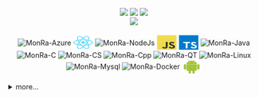 <!--Hello
<h2><img src="https://emojis.slackmojis.com/emojis/images/1531849430/4246/blob-sunglasses.gif?1531849430" width="30"/> Hi There👋 , I'm MonRá! <img src="https://media.giphy.com/media/12oufCB0MyZ1Go/giphy.gif" width="50"><img src="https://i.giphy.com/9KawrQzIwdAYg.webp" width="50"></h2>
-->

<div>
  </p>
  <div align="center">
   <a href="https://www.facebook.com/ramon.chaib" target="_blank"><img src="https://img.shields.io/badge/-Facebook-%230077B5?style=for-the-badge&logo=facebook&logoColor=white" target="_blank"></a> 
  <a href="https://www.instagram.com/monrapps/" target="_blank"><img src="https://img.shields.io/badge/-Instagram-%23E4405F?style=for-the-badge&logo=instagram&logoColor=white" target="_blank"></a>
  <a href="https://www.linkedin.com/in/ramon-chaib-27007635/" target="_blank"><img src="https://img.shields.io/badge/-LinkedIn-%230077B5?style=for-the-badge&logo=linkedin&logoColor=white" target="_blank"></a>   
</div>

<div align="center">
  <img src="https://i.giphy.com/MM0Jrc8BHKx3y.webp">
</div>
  
 <div style="display: inline_block" align="center"><br>
  <img align="center" alt="MonRa-Azure" height="30" width="40" src="https://cdn.jsdelivr.net/gh/devicons/devicon/icons/azure/azure-original.svg">
  <img align="center" alt="MonRa-React" height="30" width="40" src="https://raw.githubusercontent.com/devicons/devicon/master/icons/react/react-original.svg">
  <img align="center" alt="MonRa-NodeJs" height="30" width="40" src="https://cdn.jsdelivr.net/gh/devicons/devicon/icons/nodejs/nodejs-original.svg">
  <img align="center" alt="MonRa-Js" height="30" width="40" src="https://raw.githubusercontent.com/devicons/devicon/master/icons/javascript/javascript-original.svg">     <img align="center" alt="MonRa-Ts" height="30" width="40" src="https://raw.githubusercontent.com/devicons/devicon/master/icons/typescript/typescript-original.svg">
  <img align="center" alt="MonRa-Java" height="30" width="40" src="https://cdn.jsdelivr.net/gh/devicons/devicon/icons/java/java-original.svg">
  <img align="center" alt="MonRa-C" height="30" width="40" src="https://cdn.jsdelivr.net/gh/devicons/devicon/icons/c/c-original.svg">
  <img align="center" alt="MonRa-CS" height="30" width="40" src="https://cdn.jsdelivr.net/gh/devicons/devicon/icons/csharp/csharp-original.svg">
  <img align="center" alt="MonRa-Cpp" height="30" width="40" src="https://cdn.jsdelivr.net/gh/devicons/devicon/icons/cplusplus/cplusplus-original.svg">
  <img align="center" alt="MonRa-QT" height="30" width="40" src="https://cdn.jsdelivr.net/gh/devicons/devicon/icons/qt/qt-original.svg">
  <img align="center" alt="MonRa-Linux" height="30" width="40" src="https://cdn.jsdelivr.net/gh/devicons/devicon/icons/linux/linux-original.svg">
  <img align="center" alt="MonRa-Mysql" height="30" width="40" src="https://cdn.jsdelivr.net/gh/devicons/devicon/icons/mysql/mysql-original.svg">
  <img align="center" alt="MonRa-Docker" height="30" width="40" src="https://cdn.jsdelivr.net/gh/devicons/devicon/icons/docker/docker-original.svg">  
  <img align="center" alt="MonRa-Android" height="30" width="40" src="https://github.com/devicons/devicon/blob/master/icons/android/android-original.svg">
  
</div>
</a>

</br>
<!--
[![github activity graph](https://activity-graph.herokuapp.com/graph?username=monrapps&theme=chartreuse-dark)](https://github.com/monrapps/)
-->
<div>
<details>
      <summary>more...</summary>
      
<!--
### <img src="https://media.giphy.com/media/VgCDAzcKvsR6OM0uWg/giphy.gif" width="50"> A little more about me...  

```javascript
const monra = {
    pronouns: "He" | "Him",
    code: ["any"],
    askMeAbout: ["any"],
    technologies: {
        backEnd: {
            js: ["any"],
        },
        mobileApp: {
            native: ["Android Development"]
        },
        devOps: ["AWS", "Docker🐳", "Route53", "Nginx"],
        databases: ["mongo", "MySql", "sqlite"],
        misc: ["Firebase", "Socket.IO", "selenium", "open-cv", "php", "SuiteApp"]
    },
    architecture: ["Serverless Architecture", "Progressive web applications", "Single page applications"],
    currentFocus: "Building Robots to ease opertations",
    funFact: "There are two ways to write error-free programs; only the third one works"
};
```
-->

---
<!--START_SECTION:waka-->
![Code Time](http://img.shields.io/badge/Code%20Time-1%2C353%20hrs%2056%20mins-blue)

![Profile Views](http://img.shields.io/badge/Profile%20Views-0-blue)

![Lines of code](https://img.shields.io/badge/From%20Hello%20World%20I%27ve%20Written-5.1%20million%20lines%20of%20code-blue)

**🐱 My GitHub Data** 

> 📦 79.1 kB Used in GitHub's Storage 
 > 
> 🏆 4,856 Contributions in the Year 2025
 > 
> 🚫 Not Opted to Hire
 > 
> 📜 25 Public Repositories 
 > 
> 🔑 23 Private Repositories 
 > 
**I'm an Early 🐤** 

```text
🌞 Morning                9926 commits        ████████░░░░░░░░░░░░░░░░░   30.99 % 
🌆 Daytime                13537 commits       ███████████░░░░░░░░░░░░░░   42.26 % 
🌃 Evening                4596 commits        ████░░░░░░░░░░░░░░░░░░░░░   14.35 % 
🌙 Night                  3970 commits        ███░░░░░░░░░░░░░░░░░░░░░░   12.40 % 
```
📅 **I'm Most Productive on Thursday** 

```text
Monday                   5828 commits        █████░░░░░░░░░░░░░░░░░░░░   18.20 % 
Tuesday                  6016 commits        █████░░░░░░░░░░░░░░░░░░░░   18.78 % 
Wednesday                6125 commits        █████░░░░░░░░░░░░░░░░░░░░   19.12 % 
Thursday                 6969 commits        █████░░░░░░░░░░░░░░░░░░░░   21.76 % 
Friday                   4423 commits        ███░░░░░░░░░░░░░░░░░░░░░░   13.81 % 
Saturday                 1524 commits        █░░░░░░░░░░░░░░░░░░░░░░░░   04.76 % 
Sunday                   1144 commits        █░░░░░░░░░░░░░░░░░░░░░░░░   03.57 % 
```


📊 **This Week I Spent My Time On** 

```text
🕑︎ Time Zone: America/Sao_Paulo

💬 Programming Languages: 
Other                    4 hrs 30 mins       ████████████░░░░░░░░░░░░░   47.95 % 
YAML                     1 hr 37 mins        ████░░░░░░░░░░░░░░░░░░░░░   17.34 % 
Devicetree               56 mins             ███░░░░░░░░░░░░░░░░░░░░░░   10.10 % 
Bash                     35 mins             ██░░░░░░░░░░░░░░░░░░░░░░░   06.34 % 
Markdown                 35 mins             ██░░░░░░░░░░░░░░░░░░░░░░░   06.29 % 

🔥 Editors: 
Cursor                   9 hrs 24 mins       █████████████████████████   100.00 % 

🐱‍💻 Projects: 
gww-v6i                  4 hrs 57 mins       █████████████░░░░░░░░░░░░   52.72 % 
kernel                   2 hrs 5 mins        ██████░░░░░░░░░░░░░░░░░░░   22.26 % 
frigate                  1 hr 30 mins        ████░░░░░░░░░░░░░░░░░░░░░   16.00 % 
godaddy-cert-updater     25 mins             █░░░░░░░░░░░░░░░░░░░░░░░░   04.48 % 
nlm-gww-watcher          10 mins             ░░░░░░░░░░░░░░░░░░░░░░░░░   01.94 % 

💻 Operating System: 
WSL                      9 hrs 24 mins       █████████████████████████   100.00 % 
```

**I Mostly Code in C++** 

```text
C                        17 repos            ████░░░░░░░░░░░░░░░░░░░░░   17.71 % 
Python                   14 repos            ████░░░░░░░░░░░░░░░░░░░░░   14.58 % 
JavaScript               10 repos            ███░░░░░░░░░░░░░░░░░░░░░░   10.42 % 
Shell                    7 repos             ██░░░░░░░░░░░░░░░░░░░░░░░   07.29 % 
HTML                     6 repos             ██░░░░░░░░░░░░░░░░░░░░░░░   06.25 % 
```



**Timeline**

![Lines of Code chart](https://raw.githubusercontent.com/monrapps/monrapps/master/assets/bar_graph.png)


 Last Updated on 16/10/2025 22:14:43 UTC
<!--END_SECTION:waka-->
